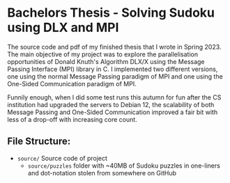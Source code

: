 # Bachelors Thesis - Solving Sudoku using DLX and MPI
The source code and pdf of my finished thesis that I wrote in Spring 2023. The main objective of my project was to explore the parallelisation opportunities of Donald Knuth's Algorithm DLX/X using the Message Passing Interface (MPI) library in C. I implemented two different versions, one using the normal Message Passing paradigm of MPI and one using the One-Sided Communication paradigm of MPI.

Funnily enough, when I did some test runs this autumn for fun after the CS institution had upgraded the servers to Debian 12, the scalability of both Message Passing and One-Sided Communication improved a fair bit with less of a drop-off with increasing core count. 

## File Structure:
- `source/` Source code of project
    - `source/puzzles` folder with ~40MB of Sudoku puzzles in one-liners and dot-notation stolen from somewhere on GitHub
